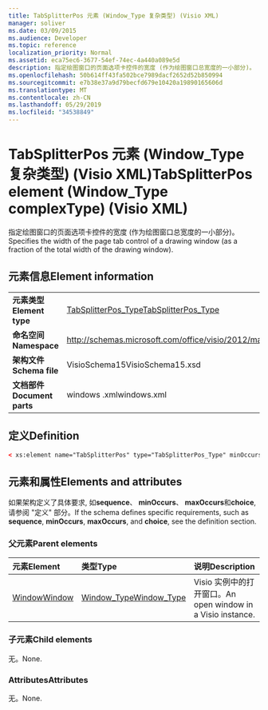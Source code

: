 ```yaml
---
title: TabSplitterPos 元素 (Window_Type 复杂类型) (Visio XML)
manager: soliver
ms.date: 03/09/2015
ms.audience: Developer
ms.topic: reference
localization_priority: Normal
ms.assetid: eca75ec6-3677-54ef-74ec-4a440a089e5d
description: 指定绘图窗口的页面选项卡控件的宽度 (作为绘图窗口总宽度的一小部分)。
ms.openlocfilehash: 50b614ff43fa502bce7989dacf2652d52b850994
ms.sourcegitcommit: e7b38e37a9d79becfd679e10420a19890165606d
ms.translationtype: MT
ms.contentlocale: zh-CN
ms.lasthandoff: 05/29/2019
ms.locfileid: "34538849"
---
```

# <a name="tabsplitterpos-element-windowtype-complextype-visio-xml"></a><span data-ttu-id="cc984-103">TabSplitterPos 元素 (Window_Type 复杂类型) (Visio XML)</span><span class="sxs-lookup"><span data-stu-id="cc984-103">TabSplitterPos element (Window_Type complexType) (Visio XML)</span></span>

<span data-ttu-id="cc984-104">指定绘图窗口的页面选项卡控件的宽度 (作为绘图窗口总宽度的一小部分)。</span><span class="sxs-lookup"><span data-stu-id="cc984-104">Specifies the width of the page tab control of a drawing window (as a fraction of the total width of the drawing window).</span></span>
  
## <a name="element-information"></a><span data-ttu-id="cc984-105">元素信息</span><span class="sxs-lookup"><span data-stu-id="cc984-105">Element information</span></span>

|||
|:-----|:-----|
|<span data-ttu-id="cc984-106">**元素类型**</span><span class="sxs-lookup"><span data-stu-id="cc984-106">**Element type**</span></span> <br/> |[<span data-ttu-id="cc984-107">TabSplitterPos_Type</span><span class="sxs-lookup"><span data-stu-id="cc984-107">TabSplitterPos_Type</span></span>](tabsplitterpos_type-complextypevisio-xml.md) <br/> |
|<span data-ttu-id="cc984-108">**命名空间**</span><span class="sxs-lookup"><span data-stu-id="cc984-108">**Namespace**</span></span> <br/> |http://schemas.microsoft.com/office/visio/2012/main  <br/> |
|<span data-ttu-id="cc984-109">**架构文件**</span><span class="sxs-lookup"><span data-stu-id="cc984-109">**Schema file**</span></span> <br/> |<span data-ttu-id="cc984-110">VisioSchema15</span><span class="sxs-lookup"><span data-stu-id="cc984-110">VisioSchema15.xsd</span></span>  <br/> |
|<span data-ttu-id="cc984-111">**文档部件**</span><span class="sxs-lookup"><span data-stu-id="cc984-111">**Document parts**</span></span> <br/> |<span data-ttu-id="cc984-112">windows .xml</span><span class="sxs-lookup"><span data-stu-id="cc984-112">windows.xml</span></span>  <br/> |
   
## <a name="definition"></a><span data-ttu-id="cc984-113">定义</span><span class="sxs-lookup"><span data-stu-id="cc984-113">Definition</span></span>

```XML
< xs:element name="TabSplitterPos" type="TabSplitterPos_Type" minOccurs="0" maxOccurs="1" ></xs:element>
```

## <a name="elements-and-attributes"></a><span data-ttu-id="cc984-114">元素和属性</span><span class="sxs-lookup"><span data-stu-id="cc984-114">Elements and attributes</span></span>

<span data-ttu-id="cc984-115">如果架构定义了具体要求, 如**sequence**、 **minOccurs**、 **maxOccurs**和**choice**, 请参阅 "定义" 部分。</span><span class="sxs-lookup"><span data-stu-id="cc984-115">If the schema defines specific requirements, such as **sequence**, **minOccurs**, **maxOccurs**, and **choice**, see the definition section.</span></span> 
  
### <a name="parent-elements"></a><span data-ttu-id="cc984-116">父元素</span><span class="sxs-lookup"><span data-stu-id="cc984-116">Parent elements</span></span>

|<span data-ttu-id="cc984-117">**元素**</span><span class="sxs-lookup"><span data-stu-id="cc984-117">**Element**</span></span>|<span data-ttu-id="cc984-118">**类型**</span><span class="sxs-lookup"><span data-stu-id="cc984-118">**Type**</span></span>|<span data-ttu-id="cc984-119">**说明**</span><span class="sxs-lookup"><span data-stu-id="cc984-119">**Description**</span></span>|
|:-----|:-----|:-----|
|[<span data-ttu-id="cc984-120">Window</span><span class="sxs-lookup"><span data-stu-id="cc984-120">Window</span></span>](window-element-windows_type-complextypevisio-xml.md) <br/> |[<span data-ttu-id="cc984-121">Window_Type</span><span class="sxs-lookup"><span data-stu-id="cc984-121">Window_Type</span></span>](window_type-complextypevisio-xml.md) <br/> |<span data-ttu-id="cc984-122">Visio 实例中的打开窗口。</span><span class="sxs-lookup"><span data-stu-id="cc984-122">An open window in a Visio instance.</span></span>  <br/> |
   
### <a name="child-elements"></a><span data-ttu-id="cc984-123">子元素</span><span class="sxs-lookup"><span data-stu-id="cc984-123">Child elements</span></span>

<span data-ttu-id="cc984-124">无。</span><span class="sxs-lookup"><span data-stu-id="cc984-124">None.</span></span>
  
### <a name="attributes"></a><span data-ttu-id="cc984-125">Attributes</span><span class="sxs-lookup"><span data-stu-id="cc984-125">Attributes</span></span>

<span data-ttu-id="cc984-126">无。</span><span class="sxs-lookup"><span data-stu-id="cc984-126">None.</span></span>
  

